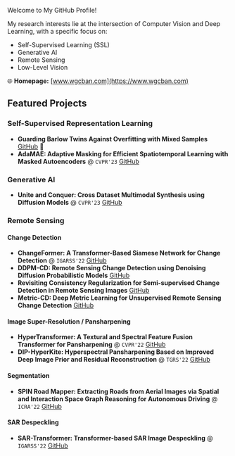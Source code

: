 Welcome to My GitHub Profile!

My research interests lie at the intersection of Computer Vision and Deep Learning, with a specific focus on:

- Self-Supervised Learning (SSL)
- Generative AI
- Remote Sensing
- Low-Level Vision

🌐 **Homepage:** [www.wgcban.com](https://www.wgcban.com)

## Featured Projects

### Self-Supervised Representation Learning
- **Guarding Barlow Twins Against Overfitting with Mixed Samples** [GitHub](https://github.com/wgcban/mix-bt) 🚨
- **AdaMAE: Adaptive Masking for Efficient Spatiotemporal Learning with Masked Autoencoders** @ `CVPR'23` [GitHub](https://github.com/wgcban/adamae)

### Generative AI
- **Unite and Conquer: Cross Dataset Multimodal Synthesis using Diffusion Models** @ `CVPR'23` [GitHub](https://github.com/Nithin-GK/UniteandConquer)

### Remote Sensing
#### Change Detection
- **ChangeFormer: A Transformer-Based Siamese Network for Change Detection** @ `IGARSS'22` [GitHub](https://github.com/wgcban/ChangeFormer)
- **DDPM-CD: Remote Sensing Change Detection using Denoising Diffusion Probabilistic Models** [GitHub](https://github.com/wgcban/ddpm-cd)
- **Revisiting Consistency Regularization for Semi-supervised Change Detection in Remote Sensing Images** [GitHub](https://github.com/wgcban/SemiCD)
- **Metric-CD: Deep Metric Learning for Unsupervised Remote Sensing Change Detection** [GitHub](https://github.com/wgcban/Metric-CD)

#### Image Super-Resolution / Pansharpening
- **HyperTransformer: A Textural and Spectral Feature Fusion Transformer for Pansharpening** @ `CVPR'22` [GitHub](https://github.com/wgcban/HyperTransformer)
- **DIP-HyperKite: Hyperspectral Pansharpening Based on Improved Deep Image Prior and Residual Reconstruction** @ `TGRS'22` [GitHub](https://github.com/wgcban/DIP-HyperKite)

#### Segmentation
- **SPIN Road Mapper: Extracting Roads from Aerial Images via Spatial and Interaction Space Graph Reasoning for Autonomous Driving** @ `ICRA'22` [GitHub](https://github.com/wgcban/SPIN_RoadMapper)

#### SAR Despeckling
- **SAR-Transformer: Transformer-based SAR Image Despeckling** @ `IGARSS'22` [GitHub](https://github.com/malshaV/sar_transformer)
